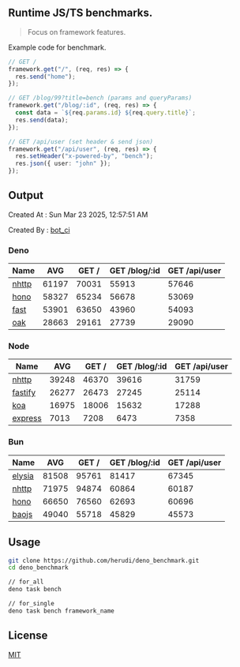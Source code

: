 ## Runtime JS/TS benchmarks.

> Focus on framework features.

Example code for benchmark.
```ts
// GET /
framework.get("/", (req, res) => {
  res.send("home");
});

// GET /blog/99?title=bench (params and queryParams)
framework.get("/blog/:id", (req, res) => {
  const data = `${req.params.id} ${req.query.title}`;
  res.send(data);
});

// GET /api/user (set header & send json)
framework.get("/api/user", (req, res) => {
  res.setHeader("x-powered-by", "bench");
  res.json({ user: "john" });
});
```

## Output
Created At : Sun Mar 23 2025, 12:57:51 AM

Created By : [bot_ci](https://github.com/herudi/deno_benchmarks/commits?author=github-actions%5Bbot%5D)


### Deno
|Name|AVG|GET /|GET /blog/:id|GET /api/user|
|----|----|----|----|----|
|[nhttp](https://github.com/nhttp/nhttp)|61197|70031|55913|57646|
|[hono](https://github.com/honojs/hono)|58327|65234|56678|53069|
|[fast](https://github.com/danteissaias/fast)|53901|63650|43960|54093|
|[oak](https://github.com/oakserver/oak)|28663|29161|27739|29090|
  


### Node
|Name|AVG|GET /|GET /blog/:id|GET /api/user|
|----|----|----|----|----|
|[nhttp](https://github.com/nhttp/nhttp)|39248|46370|39616|31759|
|[fastify](https://github.com/fastify/fastify)|26277|26473|27245|25114|
|[koa](https://github.com/koajs/koa)|16975|18006|15632|17288|
|[express](https://github.com/expressjs/express)|7013|7208|6473|7358|
  


### Bun
|Name|AVG|GET /|GET /blog/:id|GET /api/user|
|----|----|----|----|----|
|[elysia](https://github.com/elysiajs/elysia)|81508|95761|81417|67345|
|[nhttp](https://github.com/nhttp/nhttp)|71975|94874|60864|60187|
|[hono](https://github.com/honojs/hono)|66650|76560|62693|60696|
|[baojs](https://github.com/mattreid1/baojs)|49040|55718|45829|45573|
  



## Usage

```bash
git clone https://github.com/herudi/deno_benchmark.git
cd deno_benchmark

// for_all
deno task bench

// for_single
deno task bench framework_name
```

## License

[MIT](LICENSE)

